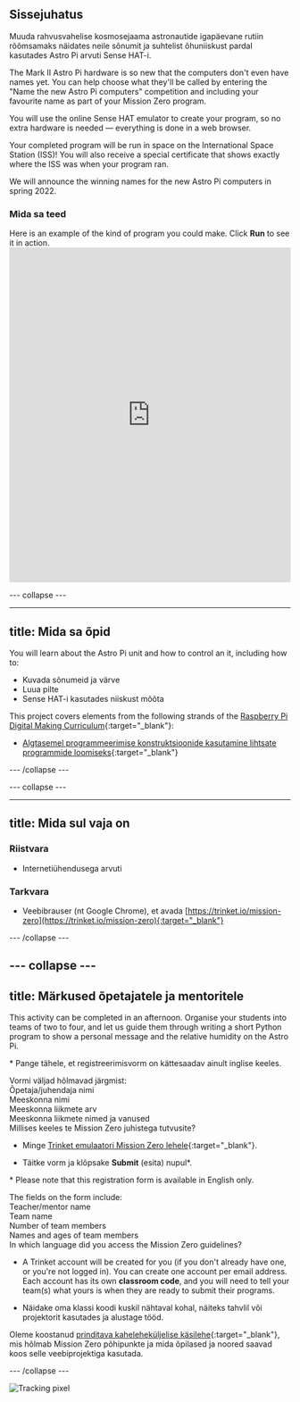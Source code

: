 ## Sissejuhatus

Muuda rahvusvahelise kosmosejaama astronautide igapäevane rutiin rõõmsamaks näidates neile sõnumit ja suhtelist õhuniiskust pardal kasutades Astro Pi arvuti Sense HAT-i.

The Mark II Astro Pi hardware is so new that the computers don't even have names yet. You can help choose what they'll be called by entering the "Name the new Astro Pi computers" competition and including your favourite name as part of your Mission Zero program.

You will use the online Sense HAT emulator to create your program, so no extra hardware is needed — everything is done in a web browser.

Your completed program will be run in space on the International Space Station (ISS)! You will also receive a special certificate that shows exactly where the ISS was when your program ran.

We will announce the winning names for the new Astro Pi computers in spring 2022.


### Mida sa teed

Here is an example of the kind of program you could make. Click **Run** to see it in action. <iframe src="https://trinket.io/embed/python/b92d76c0f3?outputOnly=true&runOption=run&start=result" width="100%" height="600" frameborder="0" marginwidth="0" marginheight="0" allowfullscreen mark="crwd-mark"></iframe>

--- collapse ---



---
title: Mida sa õpid
---

You will learn about the Astro Pi unit and how to control an it, including how to:
+ Kuvada sõnumeid ja värve
+ Luua pilte
+ Sense HAT-i kasutades niiskust mõõta

This project covers elements from the following strands of the [Raspberry Pi Digital Making Curriculum](http://rpf.io/curriculum){:target="_blank"}:

+ [Algtasemel programmeerimise konstruktsioonide kasutamine lihtsate programmide loomiseks](https://curriculum.raspberrypi.org/programming/creator/){:target="_blank"}

--- /collapse ---

--- collapse ---

---
title: Mida sul vaja on
---

### Riistvara

+ Internetiühendusega arvuti

### Tarkvara

+ Veebibrauser (nt Google Chrome), et avada [https://trinket.io/mission-zero](https://trinket.io/mission-zero){:target="_blank"}

--- /collapse ---

--- collapse ---
---
title: Märkused õpetajatele ja mentoritele
---


This activity can be completed in an afternoon. Organise your students into teams of two to four, and let us guide them through writing a short Python program to show a personal message and the relative humidity on the Astro Pi.

\* Pange tähele, et registreerimisvorm on kättesaadav ainult inglise keeles.

Vormi väljad hõlmavad järgmist:   
Õpetaja/juhendaja nimi   
Meeskonna nimi   
Meeskonna liikmete arv   
Meeskonna liikmete nimed ja vanused   
Millises keeles te Mission Zero juhistega tutvusite?

+ Minge [Trinket emulaatori Mission Zero lehele](https://trinket.io/mission-zero){:target="_blank"}.

+ Täitke vorm ja klõpsake **Submit** (esita) nupul\*.

\* Please note that this registration form is available in English only.

The fields on the form include:  
Teacher/mentor name   
Team name  
Number of team members  
Names and ages of team members  
In which language did you access the Mission Zero guidelines?

+ A Trinket account will be created for you (if you don't already have one, or you're not logged in). You can create one account per email address. Each account has its own **classroom code**, and you will need to tell your team(s) what yours is when they are ready to submit their programs.

+ Näidake oma klassi koodi kuskil nähtaval kohal, näiteks tahvlil või projektorit kasutades ja alustage tööd.

 Oleme koostanud [prinditava kaheleheküljelise käsilehe](https://astro-pi.org/astro_pi_mission_zero_project_print_out_v10_print/){:target="_blank"}, mis hõlmab Mission Zero põhipunkte ja mida õpilased ja noored saavad koos selle veebiprojektiga kasutada.

--- /collapse ---

![Tracking pixel](https://code.org/api/hour/begin_raspberrypi_astropi.png)
